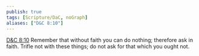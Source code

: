 ```yaml
---
publish: true
tags: [Scripture/DaC, noGraph]
aliases: ["D&C 8:10"]
---
```

[D&C 8:10](https://churchofjesuschrist.org/study/scriptures/dc-testament/dc/8?lang=eng&id=p10#p10) Remember that without faith you can do nothing; therefore ask in faith. Trifle not with these things; do not ask for that which you ought not.
